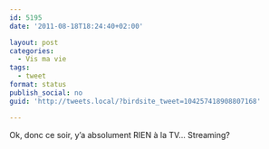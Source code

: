 ```yaml
---
id: 5195
date: '2011-08-18T18:24:40+02:00'

layout: post
categories:
  - Vis ma vie
tags:
  - tweet
format: status
publish_social: no
guid: 'http://tweets.local/?birdsite_tweet=104257418908807168'

---
```


Ok, donc ce soir, y’a absolument RIEN à la TV… Streaming?